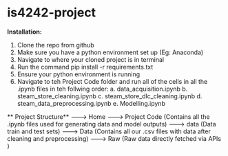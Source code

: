 # is4242-project
 **Installation:**
 
 1. Clone the repo from github
 2. Make sure you have a python environment set up (Eg: Anaconda)
 3. Navigate to where your cloned project is in terminal
 4. Run the command pip install -r requirements.txt
 5. Ensure your python environment is running
 6. Navigate to teh Project Code folder and run all of the cells in all the .ipynb files in teh follwing order:
    a. data_acquisition.ipynb
    b. steam_store_cleaning.ipynb
    c. steam_store_dlc_cleaning.ipynb
    d. steam_data_preprocessing.ipynb
    e. Modelling.ipynb
 
** Project Structure**
  ---> Home
    ---> Project Code (Contains all the .ipynb files used for generating data and model outputs)
      ---> data (Data train and test sets)
    ---> Data (Contains all our .csv files with data after cleaning and preprocessing)
      ---> Raw (Raw data directly fetched via APIs )
 
 
